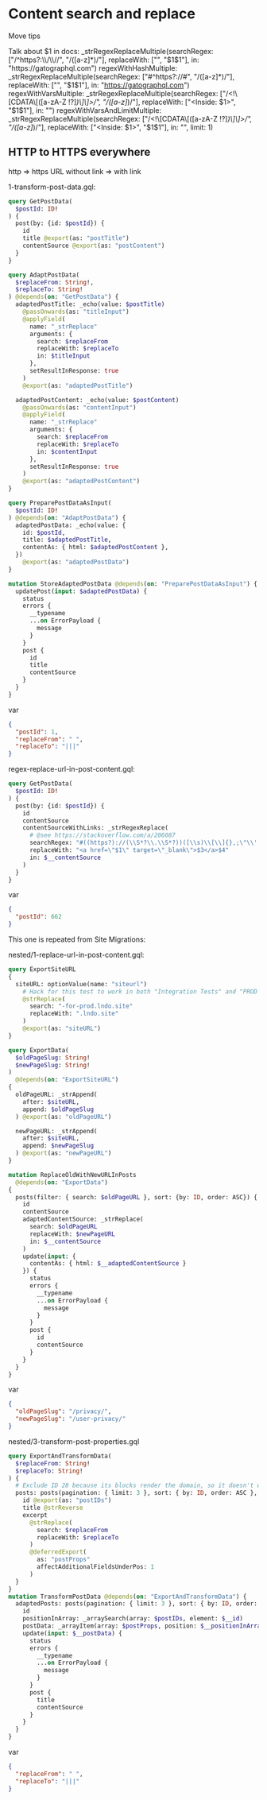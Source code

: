 # Content search and replace

Move tips

Talk about $1 in docs:
	_strRegexReplaceMultiple(searchRegex: ["/^https?:\\/\\//", "/([a-z]*)/"], replaceWith: ["", "$1$1"], in: "https://gatographql.com")
	regexWithHashMultiple: _strRegexReplaceMultiple(searchRegex: ["#^https?://#", "/([a-z]*)/"], replaceWith: ["", "$1$1"], in: "https://gatographql.com")
	regexWithVarsMultiple: _strRegexReplaceMultiple(searchRegex: ["/<!\\[CDATA\\[([a-zA-Z !?]*)\\]\\]>/", "/([a-z]*)/"], replaceWith: ["<Inside: $1>", "$1$1"], in: "<![CDATA[Hello world!]]><![CDATA[Everything OK?]]>")
	regexWithVarsAndLimitMultiple: _strRegexReplaceMultiple(searchRegex: ["/<!\\[CDATA\\[([a-zA-Z !?]*)\\]\\]>/", "/([a-z]*)/"], replaceWith: ["<Inside: $1>", "$1$1"], in: "<![CDATA[Hello world!]]><![CDATA[Everything OK?]]>", limit: 1)




## HTTP to HTTPS everywhere

http => https
URL without link => with link

1-transform-post-data.gql:

```graphql
query GetPostData(
  $postId: ID!
) {
  post(by: {id: $postId}) {
    id
    title @export(as: "postTitle")
    contentSource @export(as: "postContent")
  }
}

query AdaptPostData(
  $replaceFrom: String!,
  $replaceTo: String!
) @depends(on: "GetPostData") {
  adaptedPostTitle: _echo(value: $postTitle)
  	@passOnwards(as: "titleInput")
    @applyField(
      name: "_strReplace"
      arguments: {
        search: $replaceFrom
        replaceWith: $replaceTo
        in: $titleInput
      },
      setResultInResponse: true
    )
    @export(as: "adaptedPostTitle")

  adaptedPostContent: _echo(value: $postContent)
  	@passOnwards(as: "contentInput")
    @applyField(
      name: "_strReplace"
      arguments: {
        search: $replaceFrom
        replaceWith: $replaceTo
        in: $contentInput
      },
      setResultInResponse: true
    )
    @export(as: "adaptedPostContent")
}

query PreparePostDataAsInput(
  $postId: ID!
) @depends(on: "AdaptPostData") {
  adaptedPostData: _echo(value: {
    id: $postId,
    title: $adaptedPostTitle,
    contentAs: { html: $adaptedPostContent },
  })
    @export(as: "adaptedPostData")
}

mutation StoreAdaptedPostData @depends(on: "PreparePostDataAsInput") {
  updatePost(input: $adaptedPostData) {
    status
    errors {
      __typename
      ...on ErrorPayload {
        message
      }
    }
    post {
      id
      title
      contentSource
    }
  }
}
```

var

```json
{
  "postId": 1,
  "replaceFrom": " ",
  "replaceTo": "|||"
}
```


regex-replace-url-in-post-content.gql:

```graphql
query GetPostData(
  $postId: ID!
) {
  post(by: {id: $postId}) {
    id
    contentSource
    contentSourceWithLinks: _strRegexReplace(
      # @see https://stackoverflow.com/a/206087
      searchRegex: "#((https?)://(\\S*?\\.\\S*?))([\\s)\\[\\]{},;\"\\':<]|\\.\\s|$)#i"
      replaceWith: "<a href=\"$1\" target=\"_blank\">$3</a>$4"
      in: $__contentSource
    )
  }
}
```

var

```json
{
  "postId": 662
}
```

This one is repeated from Site Migrations:

nested/1-replace-url-in-post-content.gql:

```graphql
query ExportSiteURL
{
  siteURL: optionValue(name: "siteurl")
    # Hack for this test to work in both "Integration Tests" and "PROD Integration Tests"
    @strReplace(
      search: "-for-prod.lndo.site"
      replaceWith: ".lndo.site"
    )
    @export(as: "siteURL")
}

query ExportData(
  $oldPageSlug: String!
  $newPageSlug: String!
)
  @depends(on: "ExportSiteURL")
{
  oldPageURL: _strAppend(
    after: $siteURL,
    append: $oldPageSlug
  ) @export(as: "oldPageURL")

  newPageURL: _strAppend(
    after: $siteURL,
    append: $newPageSlug
  ) @export(as: "newPageURL")
}

mutation ReplaceOldWithNewURLInPosts
  @depends(on: "ExportData")
{
  posts(filter: { search: $oldPageURL }, sort: {by: ID, order: ASC}) {
    id
    contentSource
    adaptedContentSource: _strReplace(
      search: $oldPageURL
      replaceWith: $newPageURL
      in: $__contentSource
    )
    update(input: {
      contentAs: { html: $__adaptedContentSource }
    }) {
      status
      errors {
        __typename
        ...on ErrorPayload {
          message
        }
      }
      post {
        id
        contentSource
      }
    }
  }
}
```

var

```json
{
  "oldPageSlug": "/privacy/",
  "newPageSlug": "/user-privacy/"
}
```

nested/3-transform-post-properties.gql

```graphql
query ExportAndTransformData(
  $replaceFrom: String!
  $replaceTo: String!
) {
  # Exclude ID 28 because its blocks render the domain, so it doesn't work for "PROD Integration Tests"
  posts: posts(pagination: { limit: 3 }, sort: { by: ID, order: ASC }, filter: { excludeIDs: 28 }) {
    id @export(as: "postIDs")
    title @strReverse
    excerpt
      @strReplace(
        search: $replaceFrom
        replaceWith: $replaceTo
      )
      @deferredExport(
        as: "postProps"
        affectAdditionalFieldsUnderPos: 1
      )
  }
}
mutation TransformPostData @depends(on: "ExportAndTransformData") {
  adaptedPosts: posts(pagination: { limit: 3 }, sort: { by: ID, order: ASC }, filter: { excludeIDs: 28 }) {
    id
    positionInArray: _arraySearch(array: $postIDs, element: $__id)
    postData: _arrayItem(array: $postProps, position: $__positionInArray)
    update(input: $__postData) {
      status
      errors {
        __typename
        ...on ErrorPayload {
          message
        }
      }
      post {
        title
        contentSource
      }
    }
  }
}
```

var

```json
{
  "replaceFrom": " ",
  "replaceTo": "|||"
}
```
